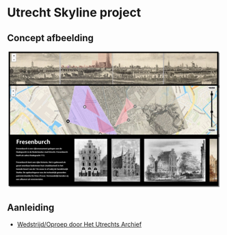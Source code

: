 # Utrecht Skyline project

## Concept afbeelding
<img src="diversen/screenshot-concept.png" width="500"/>

## Aanleiding
* [Wedstrijd/Oproep door Het Utrechts Archief](https://hetutrechtsarchief.nl/over-ons/nieuws/463-denk-met-ons-mee-over-de-nieuwe-expositie-denk-met-ons-mee-over-expositie-de-sky-line-van-utrecht-in-2020)
